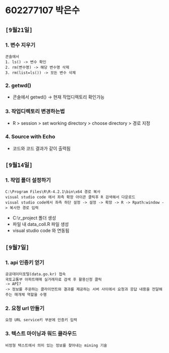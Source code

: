 # 602277107 박은수
## `[9월21일]`
### 1. 변수 지우기
```
콘솔에서
1. ls() -> 변수 확인
2. rm(변수명) -> 해당 변수명 삭제
3. rm(list=ls()) -> 모든 변수 삭제
```
### 2. getwd()
* 콘솔에서 getwd() -> 현재 작업디렉토리 확인가능
### 3. 작업디렉토리 변경하는법
* R > session > set working directory > choose directory > 경로 지정
### 4. Source with Echo
* 코드와 코드 결과가 같이 출력됨

## `[9월14일]`
### 1. 작업 폴더 설정하기
```
C:\Program Files\R\R-4.2.1\bin\x64 경로 복사
visual studio code 에서 좌측 확장 아이콘 클릭후 R 검색해서 다운로드
visual studio code에서 좌측 하단 설정 -> 설정 -> 확장 -> R -> Rpath:window -> 복사한 경로 입력
```
* C:\r_project 폴더 생성
* 파일 내 data_coll.R 파일 생성
* visual studio code 와 연동됨

## `[9월7일]`
### 1. api 인증키 얻기
```
공공데이터포털(data.go.kr) 접속
국토교통부 아파트매매 실거래자료 검색 후 활용신청 클릭
-> API?
-> 정보를 주문하는 클라이언트와 결과를 제공하는 서버 사이에서 요청과 응답 내용을 전달해 주는 매개체 역할을 수행
```

### 2. 요청 url 만들기
```
요청 URL service키 부분에 인증키 입력
```
### 3. 텍스트 마이닝과 워드 클라우드
```
비정형 텍스트에서 의미 있는 정보를 찾아내는 mining 기술
```
